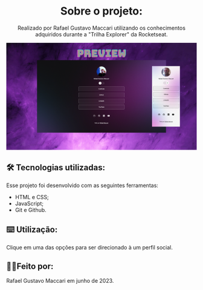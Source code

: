 <h1 align=center>Sobre o projeto:</h1>

<p align=center>Realizado por Rafael Gustavo Maccari utilizando os conhecimentos adquiridos durante a "Trilha Explorer" da Rocketseat.</p>

<p align=center>
<img alt="Preview do projeto" src=".github/Preview Final.png">
</p>

## 🛠️ Tecnologias utilizadas:
Esse projeto foi desenvolvido com as seguintes ferramentas:
- HTML e CSS;
- JavaScript;
- Git e Github.

## ⌨️ Utilização:
Clique em uma das opções para ser direcionado à um perfil social.

## 🧍‍♂️Feito por:
Rafael Gustavo Maccari em junho de 2023.